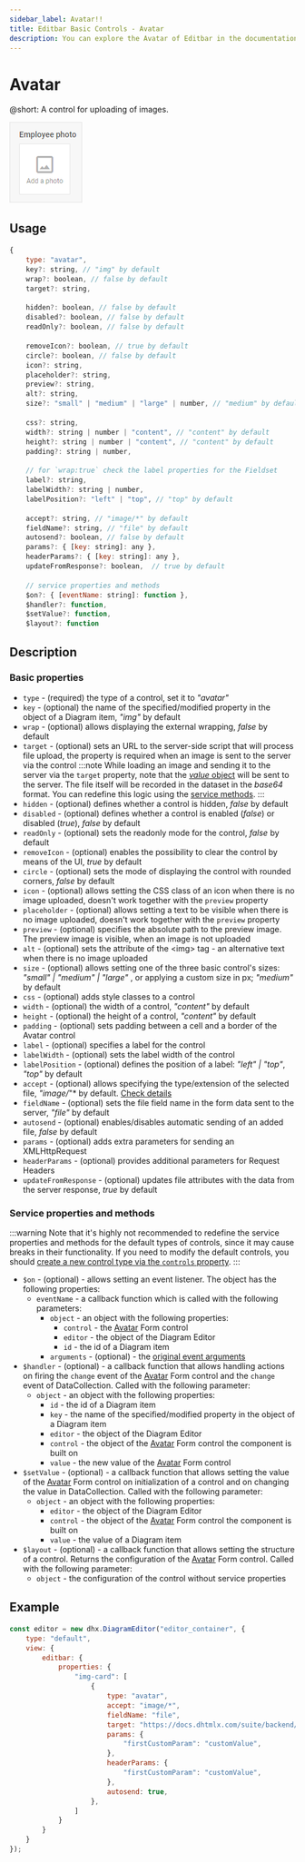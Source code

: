 ```yaml
---
sidebar_label: Avatar!!
title: Editbar Basic Controls - Avatar 
description: You can explore the Avatar of Editbar in the documentation of the the DHTMLX JavaScript Diagram library. Browse developer guides and API reference, try out code examples and live demos, and download a free 30-day evaluation version of DHTMLX Suite.
---
```


# Avatar

@short: A control for uploading of images.

![Avatar control](../../../../assets/editbar-basic-controls/avatar.png)

## Usage

~~~js
{
    type: "avatar",
    key?: string, // "img" by default
    wrap?: boolean, // false by default
    target?: string,

    hidden?: boolean, // false by default
    disabled?: boolean, // false by default
    readOnly?: boolean, // false by default

    removeIcon?: boolean, // true by default 
    circle?: boolean, // false by default
    icon?: string,
    placeholder?: string,
    preview?: string,
    alt?: string,
    size?: "small" | "medium" | "large" | number, // "medium" by default

    css?: string,
    width?: string | number | "content", // "content" by default
    height?: string | number | "content", // "content" by default
    padding?: string | number,

    // for `wrap:true` check the label properties for the Fieldset
    label?: string,
    labelWidth?: string | number,
    labelPosition?: "left" | "top", // "top" by default

    accept?: string, // "image/*" by default
    fieldName?: string, // "file" by default
    autosend?: boolean, // false by default
    params?: { [key: string]: any },
    headerParams?: { [key: string]: any },
    updateFromResponse?: boolean,  // true by default

    // service properties and methods 
    $on?: { [eventName: string]: function },
    $handler?: function,
    $setValue?: function,
    $layout?: function
~~~

## Description

### Basic properties

- `type` - (required) the type of a control, set it to *"avatar"*
- `key` - (optional) the name of the specified/modified property in the object of a Diagram item, *"img"* by default
- `wrap` - (optional) allows displaying the external wrapping, *false* by default
- `target` - (optional) sets an URL to the server-side script that will process file upload, the property is required when an image is sent to the server via the control
:::note
While loading an image and sending it to the server via the `target` property, note that the [*value* object](https://docs.dhtmlx.com/suite/form/api/avatar/api_avatar_properties/#description) will be sent to the server. The file itself will be recorded in the dataset in the *base64* format. You can redefine this logic using the [service methods](#service-properties-and-methods). 
:::
- `hidden` - (optional) defines whether a control is hidden, *false* by default
- `disabled` - (optional) defines whether a control is enabled (*false*) or disabled (*true*), *false* by default
- `readOnly` - (optional) sets the readonly mode for the control, *false* by default
- `removeIcon` - (optional) enables the possibility to clear the control by means of the UI, *true* by default
- `circle` - (optional) sets the mode of displaying the control with rounded corners, *false* by default
- `icon` - (optional) allows setting the CSS class of an icon when there is no image uploaded, doesn't work together with the `preview` property
- `placeholder` - (optional) allows setting a text to be visible when there is no image uploaded, doesn't work together with the `preview` property
- `preview` - (optional) specifies the absolute path to the preview image. The preview image is visible, when an image is not uploaded
- `alt` - (optional) sets the attribute of the &lt;img&gt; tag - an alternative text when there is no image uploaded
- `size` - (optional) allows setting one of the three basic control's sizes: *"small" | "medium" | "large"* , or applying a custom size in px; *"medium"* by default
- `css` - (optional) adds style classes to a control
- `width` - (optional) the width of a control, *"content"* by default
- `height` - (optional) the height of a control, *"content"* by default
- `padding` - (optional) sets padding between a cell and a border of the Avatar control
- `label` - (optional) specifies a label for the control
- `labelWidth` - (optional) sets the label width of the control
- `labelPosition` - (optional) defines the position of a label: *"left" | "top"*, *"top"* by default
- `accept` - (optional) allows specifying the type/extension of the selected file, *"image/*"* by default. [Check details](https://developer.mozilla.org/en-US/docs/Web/HTML/Attributes/accept#unique_file_type_specifiers)
- `fieldName` - (optional) sets the file field name in the form data sent to the server, *"file"* by default
- `autosend` - (optional) enables/disables automatic sending of an added file, *false* by default
- `params` - (optional) adds extra parameters for sending an XMLHttpRequest
- `headerParams` - (optional) provides additional parameters for Request Headers
- `updateFromResponse` - (optional) updates file attributes with the data from the server response, *true* by default

### Service properties and methods

:::warning
Note that it's highly not recommended to redefine the service properties and methods for the default types of controls, since it may cause breaks in their functionality. If you need to modify the default controls, you should [create a new control type via the `controls` property](/api/diagram_editor/editbar/config/controls_property/). 
:::

- `$on` - (optional) - allows setting an event listener. The object has the following properties:
    - `eventName`  - a callback function which is called with the following parameters:
        - `object` - an object with the following properties:
            - `control` - the [Avatar](https://docs.dhtmlx.com/suite/form/avatar/) Form control
            - `editor` - the object of the Diagram Editor
            - `id` - the id of a Diagram item 
        - `arguments` - (optional) - the [original event arguments](https://docs.dhtmlx.com/suite/category/form-avatar-events/)
- `$handler` - (optional) - a callback function that allows handling actions on firing the `change` event of the [Avatar](https://docs.dhtmlx.com/suite/form/avatar/) Form control and the `change` event of DataCollection. Called with the following parameter:
    - `object` - an object with the following properties:
        - `id` - the id of a Diagram item 
        - `key` - the name of the specified/modified property in the object of a Diagram item 
        - `editor` - the object of the Diagram Editor
        - `control` - the object of the [Avatar](https://docs.dhtmlx.com/suite/form/avatar/) Form control the component is built on
        - `value` - the new value of the [Avatar](https://docs.dhtmlx.com/suite/form/avatar/) Form control
- `$setValue` - (optional) - a callback function that allows setting the value of the [Avatar](https://docs.dhtmlx.com/suite/form/avatar/) Form control on initialization of a control and on changing the value in DataCollection. Called with the following parameter:
    - `object` - an object with the following properties:
        - `editor` - the object of the Diagram Editor
        - `control` - the object of the [Avatar](https://docs.dhtmlx.com/suite/form/avatar/) Form control the component is built on
        - `value` - the value of a Diagram item 
- `$layout` - (optional) - a callback function that allows setting the structure of a control. Returns the configuration of the [Avatar](https://docs.dhtmlx.com/suite/form/avatar/) Form control. Called with the following parameter:
    - `object` - the configuration of the control without service properties

## Example

~~~js {7-19}
const editor = new dhx.DiagramEditor("editor_container", {
    type: "default",
    view: {
        editbar: {
            properties: {
                "img-card": [
                    {
                        type: "avatar",
                        accept: "image/*",
                        fieldName: "file",
                        target: "https://docs.dhtmlx.com/suite/backend/upload",
                        params: {
                            "firstCustomParam": "customValue",
                        },
                        headerParams: {
                            "firstCustomParam": "customValue",
                        },
                        autosend: true,
                    },
                ]
            }
        }
    }
});
~~~